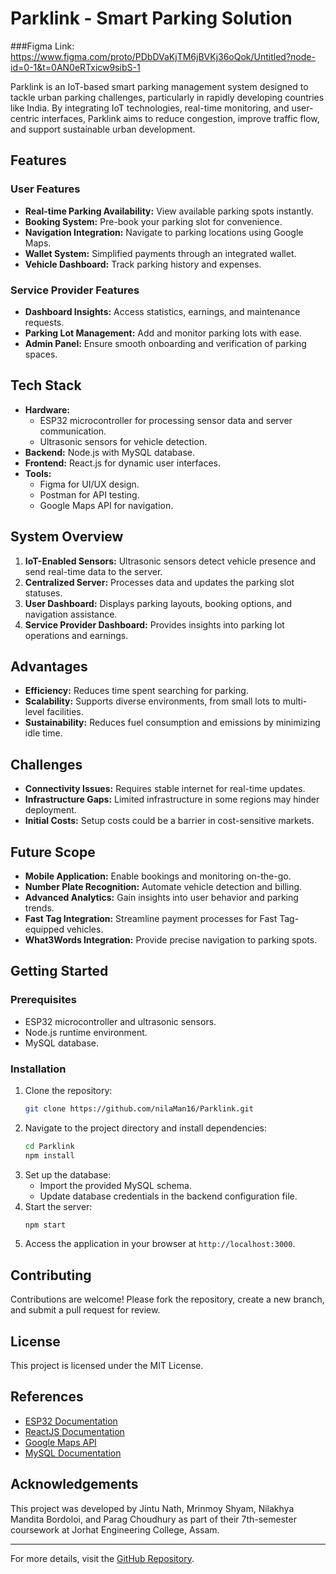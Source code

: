 # Parklink - Smart Parking Solution

###Figma Link: https://www.figma.com/proto/PDbDVaKjTM6jBVKj36oQok/Untitled?node-id=0-1&t=0AN0eRTxicw9sibS-1

Parklink is an IoT-based smart parking management system designed to tackle urban parking challenges, particularly in rapidly developing countries like India. By integrating IoT technologies, real-time monitoring, and user-centric interfaces, Parklink aims to reduce congestion, improve traffic flow, and support sustainable urban development.

## Features

### User Features
- **Real-time Parking Availability:** View available parking spots instantly.
- **Booking System:** Pre-book your parking slot for convenience.
- **Navigation Integration:** Navigate to parking locations using Google Maps.
- **Wallet System:** Simplified payments through an integrated wallet.
- **Vehicle Dashboard:** Track parking history and expenses.

### Service Provider Features
- **Dashboard Insights:** Access statistics, earnings, and maintenance requests.
- **Parking Lot Management:** Add and monitor parking lots with ease.
- **Admin Panel:** Ensure smooth onboarding and verification of parking spaces.

## Tech Stack
- **Hardware:**
  - ESP32 microcontroller for processing sensor data and server communication.
  - Ultrasonic sensors for vehicle detection.
- **Backend:** Node.js with MySQL database.
- **Frontend:** React.js for dynamic user interfaces.
- **Tools:**
  - Figma for UI/UX design.
  - Postman for API testing.
  - Google Maps API for navigation.

## System Overview
1. **IoT-Enabled Sensors:** Ultrasonic sensors detect vehicle presence and send real-time data to the server.
2. **Centralized Server:** Processes data and updates the parking slot statuses.
3. **User Dashboard:** Displays parking layouts, booking options, and navigation assistance.
4. **Service Provider Dashboard:** Provides insights into parking lot operations and earnings.

## Advantages
- **Efficiency:** Reduces time spent searching for parking.
- **Scalability:** Supports diverse environments, from small lots to multi-level facilities.
- **Sustainability:** Reduces fuel consumption and emissions by minimizing idle time.

## Challenges
- **Connectivity Issues:** Requires stable internet for real-time updates.
- **Infrastructure Gaps:** Limited infrastructure in some regions may hinder deployment.
- **Initial Costs:** Setup costs could be a barrier in cost-sensitive markets.

## Future Scope
- **Mobile Application:** Enable bookings and monitoring on-the-go.
- **Number Plate Recognition:** Automate vehicle detection and billing.
- **Advanced Analytics:** Gain insights into user behavior and parking trends.
- **Fast Tag Integration:** Streamline payment processes for Fast Tag-equipped vehicles.
- **What3Words Integration:** Provide precise navigation to parking spots.

## Getting Started

### Prerequisites
- ESP32 microcontroller and ultrasonic sensors.
- Node.js runtime environment.
- MySQL database.

### Installation
1. Clone the repository:
   ```bash
   git clone https://github.com/nilaMan16/Parklink.git
   ```
2. Navigate to the project directory and install dependencies:
   ```bash
   cd Parklink
   npm install
   ```
3. Set up the database:
   - Import the provided MySQL schema.
   - Update database credentials in the backend configuration file.
4. Start the server:
   ```bash
   npm start
   ```
5. Access the application in your browser at `http://localhost:3000`.

## Contributing
Contributions are welcome! Please fork the repository, create a new branch, and submit a pull request for review.

## License
This project is licensed under the MIT License.

## References
- [ESP32 Documentation](https://www.espressif.com/en/products/socs/esp32)
- [ReactJS Documentation](https://react.dev)
- [Google Maps API](https://developers.google.com/maps/documentation)
- [MySQL Documentation](https://dev.mysql.com/doc/)

## Acknowledgements
This project was developed by Jintu Nath, Mrinmoy Shyam, Nilakhya Mandita Bordoloi, and Parag Choudhury as part of their 7th-semester coursework at Jorhat Engineering College, Assam.

---
For more details, visit the [GitHub Repository](https://github.com/nilaMan16/Parklink).

